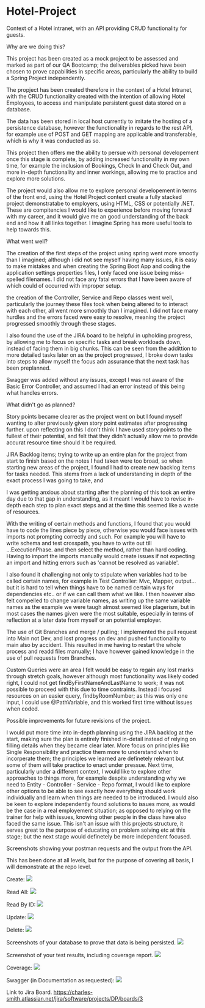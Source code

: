 # Hotel-Project
Context of a Hotel intranet, with an API providing  CRUD functionality for guests.

Why are we doing this?

This project has been created as a mock project to be assessed and marked as part of our QA Bootcamp; the deliverables picked have been chosen to prove capabilities in specific areas, particularly the ability to build a Spring Project independently.

The propject has been created therefore in the context of a Hotel Intranet, with the CRUD functionality created with the intention of allowing Hotel Employees, to access and manipulate persistent guest data stored on a database.

The data has been stored in local host currently to imitate the hosting of a persistence database, however the functionality in regards to the rest API, for example use of POST and GET mapping are applicable and transferable, which is why it was conducted as so.

This project then offers me the ability to persue with personal developement once this stage is complete, by adding increased functionality in my own time, for example the inclusion of Bookings, Check In and Check Out, and more in-depth functionality and inner workings, allowing me to practice and explore more solutions.

The project would also allow me to explore personal developement in terms of the front end, using the Hotel Project context create a fully stacked project demonstratabe to employers, using HTML, CSS or potentially .NET. These are compitencies I would like to experience before moving forward with my career, and it would give me an good understanding of the back end and how it all links together. I imagine Spring has more useful tools to help towards this.


What went well?

The creation of the first steps of the project using spring went more smootly than I imagined; although i did not see myself having many issues, it is easy to make mistakes and when creating the Spring Boot App and coding the application settings properties files, I only faced one issue being miss-spelled filenames. I did not face any fatal errors that I have been aware of which could of occurred with improper setup.

the creation of the Controller, Service and Repo classes went well, particularly the journey these files took when being altered to to interact with each other, all went more smoothly than I imagined. I did not face many hurdles and the errors faced were easy to resolve, meaning the project progressed smoothly through these stages.

I also found the use of the JIRA board to be helpful in upholding progress, by allowing me to focus on specific tasks and break workloads down, instead of facing them in big chunks. This can be seen from the addittion to more detailed tasks later on as the project progressed, I broke down tasks into steps to allow myself the focus adn assurance that the next task has been preplanned.

Swagger was added without any issues, except I was not aware of the Basic Error Controller, and assumed I had an error instead of this being what handles errors.

What didn't go as planned?

Story points became clearer as the project went on but I found myself wanting to alter previously given story point estimates after progressing further. upon reflecting on this I don't think I have used story points to the fullest of their potential, and felt that they didn't actually allow me to provide accurat resource time should it be required.

JIRA Backlog items; trying to write up an entire plan for the project from start to finish based on the notes I had taken were too broad, so when starting new areas of the project, I found I had to create new backlog items for tasks needed. This stems from a lack of understanding in depth of the exact process I was going to take, and 

I was getting anxious about starting after the planning of this took an entire day due to that gap in understanding, as it meant I would have to revise in-depth each step to plan exact steps and at the time this seemed like a waste of resources.

With the writing of certain methods and functions, I found that you would have to code the lines piece by piece, otherwise you would face issues with imports not prompting correctly and such. For example you will have to write schema and test crosspath, you have to write out till ...ExecutionPhase. 	and then select the method, rather than hard coding. Having to import the imports manually would create issues if not expecting an import and hitting errors such as 'cannot be resolved as variable'.

I also found it challenging not only to stipulate when variables had to be called certain names, for example in Test Controller: Mvc, Mapper, output... but it is hard to tell when things have to be named certain ways for dependencies etc.. or if we can call them what we like. 
I then however also felt compelled to change variable names, as writing up the same variable names as the example we were taugh almost seemed like plagerism, but in most cases the names given were the most suitable, especially in terms of reflection at a later date from myself or an potential employer.

The use of Git Branches and merge / pulling; I implemented the pull request into Main not Dev, and lost progress on dev and pushed functionality to main also by accident. This resulted in me having to restart the whole process and readd files manually; I have however gained knowledge in the use of pull requests from Branches.

Custom Queries were an area I felt would be easy to regain any lost marks through stretch goals, however although most functionality was likely coded right, I could not get findByFirstNameAndLastName to work; it was not possible to proceed with this due to time contraints. Instead i focused resources on an easier query, findbyRoomNumber; as this was only one input, I could use @PathVariable, and this worked first time without issues when coded.

Possible improvements for future revisions of the project.

I would put more time into in-depth planning using the JIRA backlog at the start, making sure the plan is entirely finished in-detail instead of relying on filling details when they became clear later.
More focus on principles like Single Responsibility and practice them more to understand when to incorperate them; the principles we learned are definetely relevant but some of them will take practice to enact under pressue.
Next time, particularly under a different context, I would like to explore other approaches to things more, for example despite understanding why we need to Entity - Controller - Service - Repo format, I would like to explore other options to be able to see exactly how everything should work individually and learn when things are needed to be introduced.
I would also be keen to explore independently found solutions to issues more, as would be the case in a real employement situation; as opposed to relying on the trainer for help with issues, knowing other people in the class have also faced the same issue. This isn't an issue with this projects structure, it serves great to the purpose of educating on problem solving etc at this stage; but the next stage would definetely be more independent focused.

Screenshots showing your postman requests and the output from the API.

This has been done at all levels, but for the purpose of covering all basis, I will demonstrate at the repo level.

Create:
![](Documentation/Create%20Repo%20Level.PNG)

Read All:
![](Documentation/readAll%20Repo%20Level.PNG)

Read By ID:
![](Documentation/readByID%20Repo%20Level.PNG)

Update:
![](Documentation/update%20Repo%20Level.PNG)

Delete:
![](Documentation/delete%20Repo%20Level.PNG)

Screenshots of your database to prove that data is being persisted.
![](Documentation/Persistence%20in%20SQL%20workbench.PNG)



Screenshot of your test results, including coverage report.
![](Documentation/All%20Tests%20Passed.PNG)

Coverage:
![](Documentation/CoverageTest.PNG)

Swagger (in Documentation as requested):
![](Documentation/Swagger.PNG)

Link to Jira Board. 
https://charles-smith.atlassian.net/jira/software/projects/DP/boards/3
